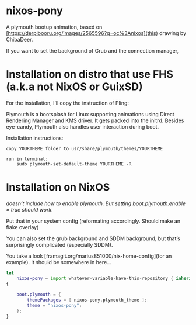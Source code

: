 # nixos-pony
A plymouth bootup animation, based on [https://derpibooru.org/images/2565596?q=oc%3Anixos](this) drawing by ChibaDeer.

If you want to set the background of Grub and the connection manager, 
# Installation on distro that use FHS (a.k.a not NixOS or GuixSD)
For the installation, I’ll copy the instruction of Pling:

Plymouth is a bootsplash for Linux supporting animations using Direct Rendering Manager and KMS driver. It gets packed into the initrd. Besides eye-candy, Plymouth also handles user interaction during boot.

Installation instructions:

    copy YOURTHEME folder to usr/share/plymouth/themes/YOURTHEME

    run in terminal:
        sudo plymouth-set-default-theme YOURTHEME -R

# Installation on NixOS

*doesn’t include how to enable plymouth. But setting boot.plymouth.enable = true should work.*

Put that in your system config (reformating accordingly. Should make an flake overlay)

You can also set the grub background and SDDM background, but that’s surprisingly complicated (especially SDDM).

You take a look [framagit.org/marius851000/nix-home-config](for an example). It should be somewhere in here...

```nix
let
    nixos-pony = import whatever-variable-have-this-repository { inherit pkgs; };
{
    
    boot.plymouth = {
        themePackages = [ nixos-pony.plymouth_theme ];
        theme = "nixos-pony";
    };
}
